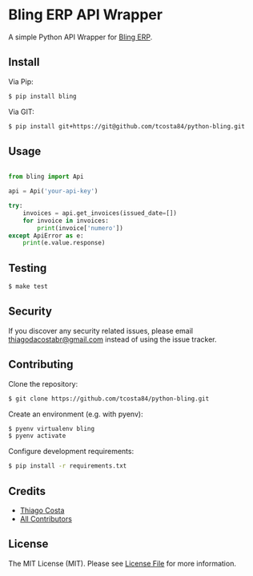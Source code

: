 # Bling ERP API Wrapper

A simple Python API Wrapper for [Bling ERP](https://bling.com.br/).

## Install

Via Pip:

``` bash
$ pip install bling
```

Via GIT:

``` bash
$ pip install git+https://git@github.com/tcosta84/python-bling.git
```

## Usage

``` python

from bling import Api

api = Api('your-api-key')

try:
	invoices = api.get_invoices(issued_date=[])
	for invoice in invoices:
		print(invoice['numero'])
except ApiError as e:
	print(e.value.response)

```

## Testing

``` bash
$ make test
```

## Security

If you discover any security related issues, please email thiagodacostabr@gmail.com instead of using the issue tracker.

## Contributing

Clone the repository:

``` bash
$ git clone https://github.com/tcosta84/python-bling.git
```

Create an environment (e.g. with pyenv):

``` bash
$ pyenv virtualenv bling
$ pyenv activate
```

Configure development requirements:

``` bash
$ pip install -r requirements.txt
```

## Credits

- [Thiago Costa][link-author]
- [All Contributors][link-contributors]

## License

The MIT License (MIT). Please see [License File](LICENSE) for more information.

[link-author]: https://twitter.com/goathi
[link-contributors]: ../../contributors
